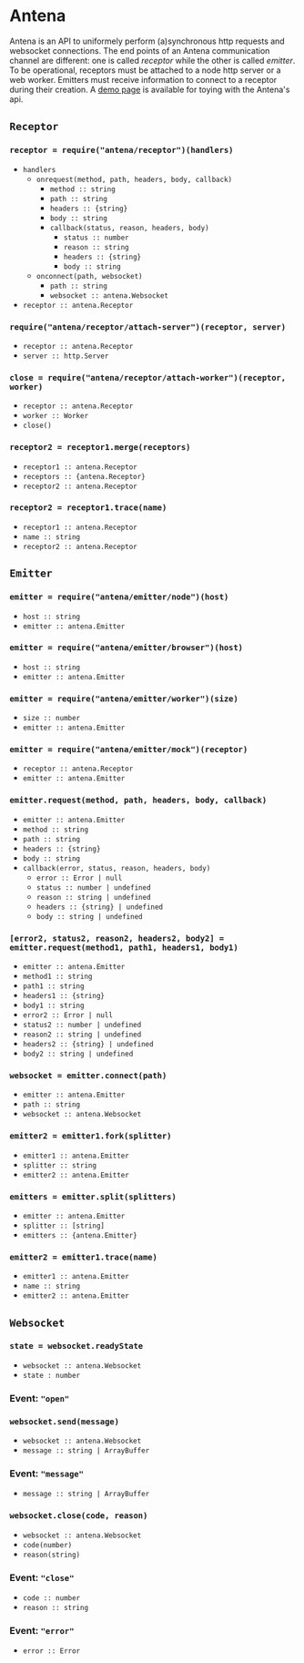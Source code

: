 # Antena

Antena is an API to uniformely perform (a)synchronous http requests and websocket connections.
The end points of an Antena communication channel are different: one is called *receptor* while the other is called *emitter*.
To be operational, receptors must be attached to a node http server or a web worker.
Emitters must receive information to connect to a receptor during their creation.
A [demo page](https://rawgit.com/lachrist/antena-demo/master/index.html) is available for toying with the Antena's api.

## `Receptor`

### `receptor = require("antena/receptor")(handlers)`

* `handlers`
  * `onrequest(method, path, headers, body, callback)`
    * `method :: string`
    * `path :: string`
    * `headers :: {string}`
    * `body :: string`
    * `callback(status, reason, headers, body)`
      * `status :: number`
      * `reason :: string`
      * `headers :: {string}`
      * `body :: string`
  * `onconnect(path, websocket)`
    * `path :: string`
    * `websocket :: antena.Websocket`
* `receptor :: antena.Receptor`

### `require("antena/receptor/attach-server")(receptor, server)`

* `receptor :: antena.Receptor`
* `server :: http.Server`

### `close = require("antena/receptor/attach-worker")(receptor, worker)`

* `receptor :: antena.Receptor`
* `worker :: Worker`
* `close()`

### `receptor2 = receptor1.merge(receptors)`

* `receptor1 :: antena.Receptor`
* `receptors :: {antena.Receptor}`
* `receptor2 :: antena.Receptor`

### `receptor2 = receptor1.trace(name)`

* `receptor1 :: antena.Receptor`
* `name :: string`
* `receptor2 :: antena.Receptor`

## `Emitter`

### `emitter = require("antena/emitter/node")(host)`

* `host :: string`
* `emitter :: antena.Emitter`

### `emitter = require("antena/emitter/browser")(host)`

* `host :: string`
* `emitter :: antena.Emitter`

### `emitter = require("antena/emitter/worker")(size)`

* `size :: number`
* `emitter :: antena.Emitter`

### `emitter = require("antena/emitter/mock")(receptor)`

* `receptor :: antena.Receptor`
* `emitter :: antena.Emitter`

### `emitter.request(method, path, headers, body, callback)`

* `emitter :: antena.Emitter`
* `method :: string`
* `path :: string`
* `headers :: {string}`
* `body :: string`
* `callback(error, status, reason, headers, body)`
  * `error :: Error | null`
  * `status :: number | undefined`
  * `reason :: string | undefined`
  * `headers :: {string} | undefined`
  * `body :: string | undefined`

### `[error2, status2, reason2, headers2, body2] = emitter.request(method1, path1, headers1, body1)`

* `emitter :: antena.Emitter`
* `method1 :: string`
* `path1 :: string`
* `headers1 :: {string}`
* `body1 :: string`
* `error2 :: Error | null`
* `status2 :: number | undefined`
* `reason2 :: string | undefined`
* `headers2 :: {string} | undefined`
* `body2 :: string | undefined`

### `websocket = emitter.connect(path)`

* `emitter :: antena.Emitter`
* `path :: string`
* `websocket :: antena.Websocket`

### `emitter2 = emitter1.fork(splitter)`

* `emitter1 :: antena.Emitter`
* `splitter :: string`
* `emitter2 :: antena.Emitter`

### `emitters = emitter.split(splitters)`

* `emitter :: antena.Emitter`
* `splitter :: [string]`
* `emitters :: {antena.Emitter}`

### `emitter2 = emitter1.trace(name)`

* `emitter1 :: antena.Emitter`
* `name :: string`
* `emitter2 :: antena.Emitter`

## `Websocket`

### `state = websocket.readyState`

* `websocket :: antena.Websocket`
* `state : number`

### Event: `"open"`

### `websocket.send(message)`

* `websocket :: antena.Websocket`
* `message :: string | ArrayBuffer`

### Event: `"message"`

* `message :: string | ArrayBuffer`

### `websocket.close(code, reason)`

* `websocket :: antena.Websocket`
* `code(number)`
* `reason(string)`

### Event: `"close"`

* `code :: number`
* `reason :: string`

### Event: `"error"`

* `error :: Error`
